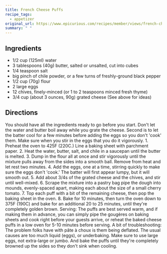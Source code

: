 ```yaml
---
title: French Cheese Puffs
recipe_tags:
  - appetizer
original_url: https://www.epicurious.com/recipes/member/views/french-cheese-puffs-50084951
summary: " "
---
```


## Ingredients

* 1/2 cup (125ml) water
* 3 tablespoons (40g) butter, salted or unsalted, cut into cubes
* 1/4 teaspoon salt
* big pinch of chile powder, or a few turns of freshly-ground black pepper
* 1/2 cup (70g) flour
* 2 large eggs
* 12 chives, finely-minced (or 1 to 2 teaspoons minced fresh thyme)
* 3/4 cup (about 3 ounces, 90g) grated cheese (See above for ideas)

## Directions

You should have all the ingredients ready to go before you start. Don't let the water and butter boil away while you grate the cheese. Second is to let the batter cool for a few minutes before adding the eggs so you don't 'cook' them. Make sure when you stir in the eggs that you do it vigorously. 1. Preheat the oven to 425F (220C.) Line a baking sheet with parchment paper. 2. Heat the water, butter, salt, and chile in a saucepan until the butter is melted. 3. Dump in the flour all at once and stir vigorously until the mixture pulls away from the sides into a smooth ball. Remove from heat and let rest two minutes. 4. Add the eggs, one at a time, stirring quickly to make sure the eggs don't 'cook.' The batter will first appear lumpy, but it will smooth out. 5. Add about 3/4s of the grated cheese and the chives, and stir until well-mixed. 6. Scrape the mixture into a pastry bag pipe the dough into mounds, evenly-spaced apart, making each about the size of a small cherry tomato. 7. Top each puff with a bit of the remaining cheese, then pop the baking sheet in the oven. 8. Bake for 10 minutes, then turn the oven down to 375F (190C) and bake for an additional 20 to 25 minutes, until they're completely golden brown. Serving: The puffs are best served warm, and if making them in advance, you can simply pipe the gougères on baking sheets and cook right before your guests arrive, or reheat the baked cheese puffs in a low oven for 5-10 minutes before serving. A bit of troubleshooting: The problem folks have with pâte à choux is them being deflated. The usual causes are too much liquid (eggs), or underbaking. Make sure to use large eggs, not extra-large or jumbo. And bake the puffs until they're completely browned up the sides so they don't sink when cooling.